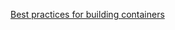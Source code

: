 
[Best practices for building containers](https://cloud.google.com/architecture/best-practices-for-building-containers)